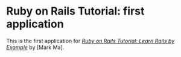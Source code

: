 # Ruby on Rails Tutorial: first application

This is the first application for
[*Ruby on Rails Tutorial: Learn Rails by Example*](http://railstutorial.org/)
by [Mark Ma].